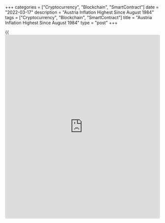 +++
categories = ["Cryptocurrency", "Blockchain", "SmartContract"]
date = "2022-03-17"
description = "Austria Inflation Highest Since August 1984"
tags = ["Cryptocurrency", "Blockchain", "SmartContract"]
title = "Austria Inflation Highest Since August 1984"
type = "post"
+++

{{<iframe id="large-banner" src="https://www.bounty.group/#slide=6.0" width="100%" height="600" scrolling="no" style="border: 0px solid rgb(216, 221, 230); border-radius: 3px;">}}

Austria's consumer price inflation increased as initially estimated in
February, to the highest since August 1984, final data from Statistics
Austria showed on Thursday.

Consumer prices rose 5.9 percent yearly in February, following a 5.0
percent increase in January, as initially estimated.

"Strong price drivers are the persistently high fuel prices and
household energy, where prices are spiraling upwards," Tobias Thomas,
director general at Statistics Austria, said.

"Without the price increases in this area, the inflation rate would have
been 3.8 percent."

Prices for housing, water and energy grew 7.7 percent annually in
February and those of restaurant and hotels increased 6.7 percent.

Prices for food and non-alcoholic beverages and those of leisure and
culture gained by 4.3 percent, each. Prices for clothing and shoes
increased 5.8 percent.

The EU measure of harmonized index of consumer prices, or HICP, rose 5.5
percent annually in February, following a 4.5 percent increase in the
preceding month, as estimated.

On a monthly basis, consumer prices increased 1.3 percent monthly in
February, in line with the initial estimate.

On month-on-month basis, the HICP rose 1.3 percent in February, as
initially estimated.

For comments and feedback [contact](https://www.playgroundfx.com/contact/): editorial@rtt[news](https://www.letsplayfx.com/blog/forex-news-website/).com

[Economic News][1]

 **What parts of the world are seeing the best (and worst) economic
performances lately? Click[here][2] to check out our [Econ Scorecard][2]
and find out! See up-to-the-moment [ranking](https://www.playgroundfx.com/blog/crypto-exchange-ranking/)s for the best and worst
performers in [GDP][2], [unemployment rate][3], [inflation][4] and much
more.**

   1. www.rtt[news](https://www.letsplayfx.com/blog/forex-news-website/).com/Content/EconomicNews.aspx
   2. www.rtt[news](https://www.letsplayfx.com/blog/forex-news-website/).com/economic-scorecard/world-rank/GDP/highest-performance.aspx
   3. www.rtt[news](https://www.letsplayfx.com/blog/forex-news-website/).com/economic-scorecard/world-rank/unemployment-rate/lowest-performance.aspx
   4. www.rtt[news](https://www.letsplayfx.com/blog/forex-news-website/).com/economic-scorecard/world-rank/CPI/highest-performance.aspx